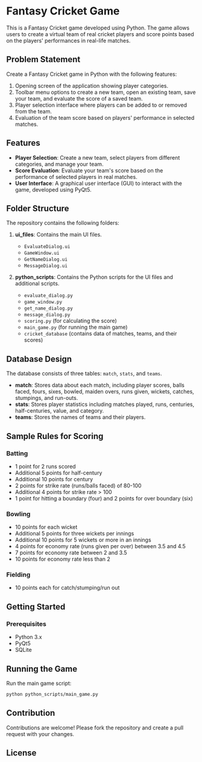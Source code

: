 # Fantasy Cricket Game

This is a Fantasy Cricket game developed using Python. The game allows users to create a virtual team of real cricket players and score points based on the players' performances in real-life matches.

## Problem Statement

Create a Fantasy Cricket game in Python with the following features:
1. Opening screen of the application showing player categories.
2. Toolbar menu options to create a new team, open an existing team, save your team, and evaluate the score of a saved team.
3. Player selection interface where players can be added to or removed from the team.
4. Evaluation of the team score based on players' performance in selected matches.

## Features

- **Player Selection**: Create a new team, select players from different categories, and manage your team.
- **Score Evaluation**: Evaluate your team's score based on the performance of selected players in real matches.
- **User Interface**: A graphical user interface (GUI) to interact with the game, developed using PyQt5.

## Folder Structure

The repository contains the following folders:

1. **ui_files**: Contains the main UI files.
    - `EvaluateDialog.ui`
    - `GameWindow.ui`
    - `GetNameDialog.ui`
    - `MessageDialog.ui`

2. **python_scripts**: Contains the Python scripts for the UI files and additional scripts.
    - `evaluate_dialog.py`
    - `game_window.py`
    - `get_name_dialog.py`
    - `message_dialog.py`
    - `scoring.py` (for calculating the score)
    - `main_game.py` (for running the main game)
    - `cricket_database` (contains data of matches, teams, and their scores)

## Database Design

The database consists of three tables: `match`, `stats`, and `teams`.

- **match**: Stores data about each match, including player scores, balls faced, fours, sixes, bowled, maiden overs, runs given, wickets, catches, stumpings, and run-outs.
- **stats**: Stores player statistics including matches played, runs, centuries, half-centuries, value, and category.
- **teams**: Stores the names of teams and their players.

## Sample Rules for Scoring

### Batting
- 1 point for 2 runs scored
- Additional 5 points for half-century
- Additional 10 points for century
- 2 points for strike rate (runs/balls faced) of 80-100
- Additional 4 points for strike rate > 100
- 1 point for hitting a boundary (four) and 2 points for over boundary (six)

### Bowling
- 10 points for each wicket
- Additional 5 points for three wickets per innings
- Additional 10 points for 5 wickets or more in an innings
- 4 points for economy rate (runs given per over) between 3.5 and 4.5
- 7 points for economy rate between 2 and 3.5
- 10 points for economy rate less than 2

### Fielding
- 10 points each for catch/stumping/run out

## Getting Started

### Prerequisites

- Python 3.x
- PyQt5
- SQLite

## Running the Game

Run the main game script:

```bash
python python_scripts/main_game.py 
```
## Contribution
Contributions are welcome! Please fork the repository and create a pull request with your changes.

## License
